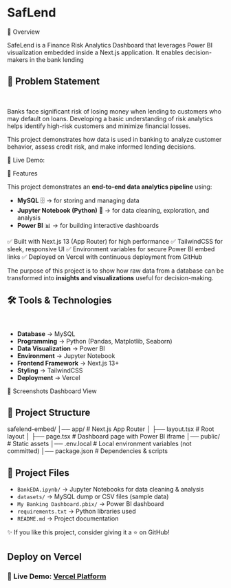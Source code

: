 # SafLend

🌟 Overview

SafeLend is a Finance Risk Analytics Dashboard that leverages Power BI visualization embedded inside a Next.js application.
It enables decision-makers in the bank lending


## 📌 Problem Statement

<br>


Banks face significant risk of losing money when lending to customers who may default on loans. Developing a basic understanding of risk analytics helps identify high-risk customers and minimize financial losses.

This project demonstrates how data is used in banking to analyze customer behavior, assess credit risk, and make informed lending decisions.


🔗 Live Demo: 

🚀 Features

This project demonstrates an **end-to-end data analytics pipeline** using:  
- **MySQL** 🗄️ → for storing and managing data  
- **Jupyter Notebook (Python)** 📓 → for data cleaning, exploration, and analysis  
- **Power BI** 📊 → for building interactive dashboards

✅ Built with Next.js 13 (App Router) for high performance
✅ TailwindCSS for sleek, responsive UI
✅ Environment variables for secure Power BI embed links
✅ Deployed on Vercel with continuous deployment from GitHub


The purpose of this project is to show how raw data from a database can be transformed into **insights and visualizations** useful for decision-making.  

## 🛠️ Tools & Technologies  
<br>

- **Database** → MySQL  
- **Programming** → Python (Pandas, Matplotlib, Seaborn)  
- **Data Visualization** → Power BI  
- **Environment** → Jupyter Notebook
- **Frontend Framework** → Next.js 13+
- **Styling** → TailwindCSS
- **Deployment** → Vercel


📸 Screenshots
Dashboard View
## 📂 Project Structure

safelend-embed/
│── app/               # Next.js App Router
│   ├── layout.tsx     # Root layout
│   ├── page.tsx       # Dashboard page with Power BI iframe
│── public/            # Static assets
│── .env.local         # Local environment variables (not committed)
│── package.json       # Dependencies & scripts

## 📂 Project Files

- `BankEDA.ipynb/` → Jupyter Notebooks for data cleaning & analysis  
- `datasets/` → MySQL dump or CSV files (sample data)  
- `My Banking Dashboard.pbix/` → Power BI dashboard 
- `requirements.txt` → Python libraries used  
- `README.md` → Project documentation   



✨ If you like this project, consider giving it a ⭐ on GitHub!

## Deploy on Vercel
### 🔗 Live Demo:   [Vercel Platform](https://safe-lend.vercel.app/) 

